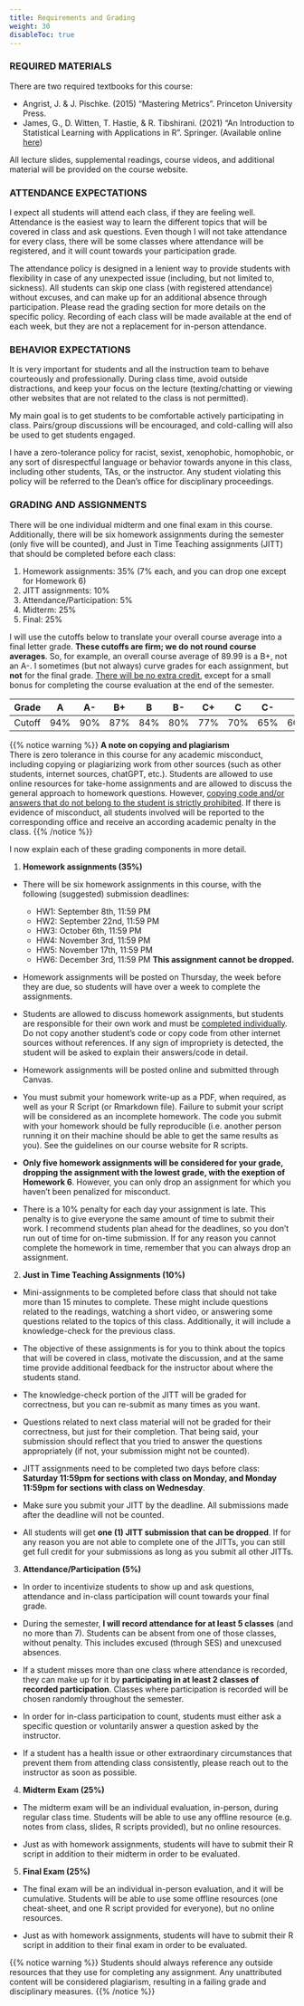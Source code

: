 ```yaml
---
title: Requirements and Grading
weight: 30
disableToc: true
---
```


### REQUIRED MATERIALS

There are two required textbooks for this course:

-	Angrist, J. & J. Pischke. (2015) “Mastering Metrics”. Princeton University Press.
-	James, G., D. Witten, T. Hastie, & R. Tibshirani. (2021) “An Introduction to Statistical Learning with Applications in R”. Springer. (Available online [here](https://www.statlearning.com/)) 

All lecture slides, supplemental readings, course videos, and additional material will be provided on the course website.


### ATTENDANCE EXPECTATIONS

I expect all students will attend each class, if they are feeling well. Attendance is the easiest way to learn the different topics that will be covered in class and ask questions. Even though I will not take attendance for every class, there will be some classes where attendance will be registered, and it will count towards your participation grade. 

The attendance policy is designed in a lenient way to provide students with flexibility in case of any unexpected issue (including, but not limited to, sickness). All students can skip one class (with registered attendance) without excuses, and can make up for an additional absence through participation. Please read the grading section for more details on the specific policy.
Recording of each class will be made available at the end of each week, but they are not a replacement for in-person attendance.


### BEHAVIOR EXPECTATIONS

It is very important for students and all the instruction team to behave courteously and professionally. During class time, avoid outside distractions, and keep your focus on the lecture (texting/chatting or viewing other websites that are not related to the class is not permitted).

My main goal is to get students to be comfortable actively participating in class. Pairs/group discussions will be encouraged, and cold-calling will also be used to get students engaged.

I have a zero-tolerance policy for racist, sexist, xenophobic, homophobic, or any sort of disrespectful language or behavior towards anyone in this class, including other students, TAs, or the instructor. Any student violating this policy will be referred to the Dean’s office for disciplinary proceedings. 


### GRADING AND ASSIGNMENTS

There will be one individual midterm and one final exam in this course. Additionally, there will be six homework assignments during the semester (only five will be counted), and Just in Time Teaching assignments (JITT) that should be completed before each class:

1.	Homework assignments: 35% (7% each, and you can drop one except for Homework 6)
2.	JITT assignments: 10%
3.  Attendance/Participation: 5%
3.	Midterm: 25%
4.	Final: 25%

I will use the cutoffs below to translate your overall course average into a final letter grade. **These cutoffs are firm; we do not round course averages**. So, for example, an overall course average of 89.99 is a B+, not an A-. I sometimes (but not always) curve grades for each assignment, but **not** for the final grade. <u>There will be no extra credit</u>, except for a small bonus for completing the course evaluation at the end of the semester.


|Grade|A|A-|B+|B|B-|C+|C|C-|D|F|
|-----|-|--|--|-|--|--|-|--|-|-|
|Cutoff|94%|90%|87%|84%|80%|77%|70%|65%|60%|<60%|

{{% notice warning %}}
**A note on copying and plagiarism**<br>
There is zero tolerance in this course for any academic misconduct, including copying or plagiarizing work from other sources (such as other students, internet sources, chatGPT, etc.). Students are allowed to use online resources for take-home assignments and are allowed to discuss the general approach to homework questions. However, <u>copying code and/or answers that do not belong to the student is strictly prohibited</u>. If there is evidence of misconduct, all students involved will be reported to the corresponding office and receive an according academic penalty in the class.
{{% /notice %}}

I now explain each of these grading components in more detail. 

1.	**Homework assignments (35%)**

-	There will be six homework assignments in this course, with the following (suggested) submission deadlines:

	- HW1: September 8th, 11:59 PM
	- HW2: September 22nd, 11:59 PM
	- HW3: October 6th, 11:59 PM
	- HW4: November 3rd, 11:59 PM
	- HW5: November 17th, 11:59 PM
	- HW6: December 3rd, 11:59 PM **This assignment cannot be dropped.**

- Homework assignments will be posted on Thursday, the week before they are due, so students will have over a week to complete the assignments.
 
- Students are allowed to discuss homework assignments, but students are responsible for their own work and must be <u>completed individually</u>. Do not copy another student’s code or copy code from other internet sources without references. If any sign of impropriety is detected, the student will be asked to explain their answers/code in detail. 

-	Homework assignments will be posted online and submitted through Canvas.  

-	You must submit your homework write-up as a PDF, when required, as well as your R Script (or Rmarkdown file). Failure to submit your script will be considered as an incomplete homework. The code you submit with your homework should be fully reproducible (i.e. another person running it on their machine should be able to get the same results as you). See the guidelines on our course website for R scripts.

-	**Only five homework assignments will be considered for your grade, dropping the assignment with the lowest grade, with the exeption of Homework 6**. However, you can only drop an assignment for which you haven’t been penalized for misconduct.  

-	There is a 10% penalty for each day your assignment is late. This penalty is to give everyone the same amount of time to submit their work. I recommend students plan ahead for the deadlines, so you don’t run out of time for on-time submission. If for any reason you cannot complete the homework in time, remember that you can always drop an assignment.


2.	**Just in Time Teaching Assignments (10%)**

-	Mini-assignments to be completed before class that should not take more than 15 minutes to complete. These might include questions related to the readings, watching a short video, or answering some questions related to the topics of this class. Additionally, it will include a knowledge-check for the previous class.

-	The objective of these assignments is for you to think about the topics that will be covered in class, motivate the discussion, and at the same time provide additional feedback for the instructor about where the students stand.

-	The knowledge-check portion of the JITT will be graded for correctness, but you can re-submit as many times as you want.

-	Questions related to next class material will not be graded for their correctness, but just for their completion. That being said, your submission should reflect that you tried to answer the questions appropriately (if not, your submission might not be counted).

-	JITT assignments need to be completed two days before class: **Saturday 11:59pm for sections with class on Monday, and Monday 11:59pm for sections with class on Wednesday**.

-	Make sure you submit your JITT by the deadline. All submissions made after the deadline will not be counted.

-	All students will get **one (1) JITT submission that can be dropped**. If for any reason you are not able to complete one of the JITTs, you can still get full credit for your submissions as long as you submit all other JITTs.

3. **Attendance/Participation (5%)**

-	In order to incentivize students to show up and ask questions, attendance and in-class participation will count towards your final grade.

-	During the semester, **I will record attendance for at least 5 classes** (and no more than 7). Students can be absent from one of those classes, without penalty. This includes excused (through SES) and unexcused absences.

-	If a student misses more than one class where attendance is recorded, they can make up for it by **participating in at least 2 classes of recorded participation**. Classes where participation is recorded will be chosen randomly throughout the semester.

-	In order for in-class participation to count, students must either ask a specific question or voluntarily answer a question asked by the instructor.

-	If a student has a health issue or other extraordinary circumstances that prevent them from attending class consistently, please reach out to the instructor as soon as possible.


4.	**Midterm Exam (25%)**

-	The midterm exam will be an individual evaluation, in-person, during regular class time. Students will be able to use any offline resource (e.g. notes from class, slides, R scripts provided), but no online resources.

-	Just as with homework assignments, students will have to submit their R script in addition to their midterm in order to be evaluated.


5.	**Final Exam (25%)**

-	The final exam will be an individual in-person evaluation, and it will be cumulative. Students will be able to use some offline resources (one cheat-sheet, and one R script provided for everyone), but no online resources.

-	Just as with homework assignments, students will have to submit their R script in addition to their final exam in order to be evaluated.


{{% notice warning %}}
Students should always reference any outside resources that they use for completing any assignment. Any unattributed content will be considered plagiarism, resulting in a failing grade and disciplinary measures.
{{% /notice %}}